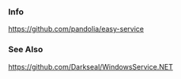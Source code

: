 ### Info 

https://github.com/pandolia/easy-service


### See Also

https://github.com/Darkseal/WindowsService.NET
